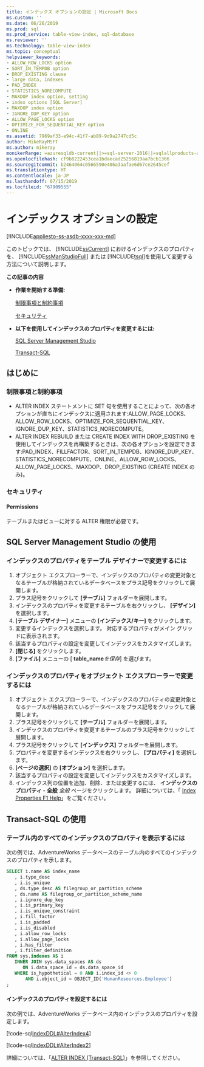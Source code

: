 ```yaml
---
title: インデックス オプションの設定 | Microsoft Docs
ms.custom: ''
ms.date: 06/26/2019
ms.prod: sql
ms.prod_service: table-view-index, sql-database
ms.reviewer: ''
ms.technology: table-view-index
ms.topic: conceptual
helpviewer_keywords:
- ALLOW_ROW_LOCKS option
- SORT_IN_TEMPDB option
- DROP_EXISTING clause
- large data, indexes
- PAD_INDEX
- STATISTICS_NORECOMPUTE
- MAXDOP index option, setting
- index options [SQL Server]
- MAXDOP index option
- IGNORE_DUP_KEY option
- ALLOW_PAGE_LOCKS option
- OPTIMIZE_FOR_SEQUENTIAL_KEY option
- ONLINE
ms.assetid: 7969af33-e94c-41f7-ab89-9d9a2747cd5c
author: MikeRayMSFT
ms.author: mikeray
monikerRange: =azuresqldb-current||>=sql-server-2016||=sqlallproducts-allversions||>=sql-server-linux-2017||=azuresqldb-mi-current
ms.openlocfilehash: cf9b8222453cea1bdaecad25256819aa7bcb1366
ms.sourcegitcommit: b2464064c0566590e486a3aafae6d67ce2645cef
ms.translationtype: HT
ms.contentlocale: ja-JP
ms.lasthandoff: 07/15/2019
ms.locfileid: "67909555"
---
```

# <a name="set-index-options"></a>インデックス オプションの設定

[!INCLUDE[appliesto-ss-asdb-xxxx-xxx-md](../../includes/appliesto-ss-asdb-xxxx-xxx-md.md)]

このトピックでは、 [!INCLUDE[ssCurrent](../../includes/sscurrent-md.md)] におけるインデックスのプロパティを、 [!INCLUDE[ssManStudioFull](../../includes/ssmanstudiofull-md.md)] または [!INCLUDE[tsql](../../includes/tsql-md.md)]を使用して変更する方法について説明します。

 **この記事の内容**

- **作業を開始する準備:**

   [制限事項と制約事項](#Restrictions)

   [セキュリティ](#Security)

- **以下を使用してインデックスのプロパティを変更するには:**

   [SQL Server Management Studio](#SSMSProcedure)

   [Transact-SQL](#TsqlProcedure)

## <a name="BeforeYouBegin"></a> はじめに

### <a name="Restrictions"></a> 制限事項と制約事項

- ALTER INDEX ステートメントに SET 句を使用することによって、次の各オプションが直ちにインデックスに適用されます:ALLOW_PAGE_LOCKS、ALLOW_ROW_LOCKS、OPTIMIZE_FOR_SEQUENTIAL_KEY、IGNORE_DUP_KEY、STATISTICS_NORECOMPUTE。
- ALTER INDEX REBUILD または CREATE INDEX WITH DROP_EXISTING を使用してインデックスを再構築するときは、次の各オプションを設定できます:PAD_INDEX、FILLFACTOR、SORT_IN_TEMPDB、IGNORE_DUP_KEY、STATISTICS_NORECOMPUTE、ONLINE、ALLOW_ROW_LOCKS、ALLOW_PAGE_LOCKS、MAXDOP、DROP_EXISTING (CREATE INDEX のみ)。

### <a name="Security"></a> セキュリティ

#### <a name="Permissions"></a> Permissions

テーブルまたはビューに対する ALTER 権限が必要です。

## <a name="SSMSProcedure"></a> SQL Server Management Studio の使用

### <a name="to-modify-the-properties-of-an-index-in-table-designer"></a>インデックスのプロパティをテーブル デザイナーで変更するには

1. オブジェクト エクスプローラーで、インデックスのプロパティの変更対象となるテーブルが格納されているデータベースをプラス記号をクリックして展開します。
2. プラス記号をクリックして **[テーブル]** フォルダーを展開します。
3. インデックスのプロパティを変更するテーブルを右クリックし、 **[デザイン]** を選択します。
4. **[テーブル デザイナー]** メニューの **[インデックス/キー]** をクリックします。
5. 変更するインデックスを選択します。 対応するプロパティがメイン グリッドに表示されます。
6. 該当するプロパティの設定を変更してインデックスをカスタマイズします。
7. **[閉じる]** をクリックします。
8. **[ファイル]** メニューの [ **table_name**_を保存_] を選びます。

### <a name="to-modify-the-properties-of-an-index-in-object-explorer"></a>インデックスのプロパティをオブジェクト エクスプローラーで変更するには

1. オブジェクト エクスプローラーで、インデックスのプロパティの変更対象となるテーブルが格納されているデータベースをプラス記号をクリックして展開します。
2. プラス記号をクリックして **[テーブル]** フォルダーを展開します。
3. インデックスのプロパティを変更するテーブルのプラス記号をクリックして展開します。
4. プラス記号をクリックして **[インデックス]** フォルダーを展開します。
5. プロパティを変更するインデックスを右クリックし、 **[プロパティ]** を選択します。
6. **[ページの選択]** の **[オプション]** を選択します。
7. 該当するプロパティの設定を変更してインデックスをカスタマイズします。
8. インデックス列の位置を追加、削除、または変更するには、 **インデックスのプロパティ -**  **全般** _全般_ ページをクリックします。 詳細については、「 [Index Properties F1 Help](../../relational-databases/indexes/index-properties-f1-help.md)」をご覧ください。

## <a name="TsqlProcedure"></a> Transact-SQL の使用

### <a name="to-see-the-properties-of-all-the-indexes-in-a-table"></a>テーブル内のすべてのインデックスのプロパティを表示するには

次の例では、AdventureWorks データベースのテーブル内のすべてのインデックスのプロパティを示します。

```sql
SELECT i.name AS index_name
   , i.type_desc
   , i.is_unique
   , ds.type_desc AS filegroup_or_partition_scheme
   , ds.name AS filegroup_or_partition_scheme_name
   , i.ignore_dup_key
   , i.is_primary_key
   , i.is_unique_constraint
   , i.fill_factor
   , i.is_padded
   , i.is_disabled
   , i.allow_row_locks
   , i.allow_page_locks
   , i.has_filter
   , i.filter_definition
FROM sys.indexes AS i
   INNER JOIN sys.data_spaces AS ds
      ON i.data_space_id = ds.data_space_id
   WHERE is_hypothetical = 0 AND i.index_id <> 0
       AND i.object_id = OBJECT_ID('HumanResources.Employee')
;
```

#### <a name="to-set-the-properties-of-an-index"></a>インデックスのプロパティを設定するには

次の例では、AdventureWorks データベース内のインデックスのプロパティを設定します。

[!code-sql[IndexDDL#AlterIndex4](../../relational-databases/indexes/codesnippet/tsql/set-index-options_1.sql)]

[!code-sql[IndexDDL#AlterIndex2](../../relational-databases/indexes/codesnippet/tsql/set-index-options_2.sql)]

詳細については、「[ALTER INDEX &#40;Transact-SQL&#41;](../../t-sql/statements/alter-index-transact-sql.md)」を参照してください。
